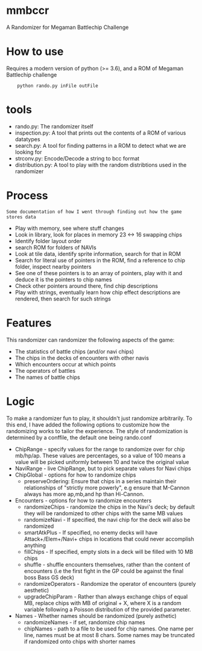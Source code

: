 # mmbccr
 A Randomizer for Megaman Battlechip Challenge

# How to use
 Requires a modern version of python (>= 3.6), and a ROM of Megaman Battlechip challenge
```
    python rando.py inFile outFile
```
# tools
* rando.py: The randomizer itself
* inspection.py: A tool that prints out the contents of a ROM of various datatypes
* search.py: A tool for finding patterns in a ROM to detect what we are looking for
* strconv.py: Encode/Decode a string to bcc format
* distribution.py: A tool to play with the random distribtions used in the randomizer
# Process
    Some documentation of how I went through finding out how the game stores data
* Play with memory, see where stuff changes
* Look in library, look for places in memory 23 <-> 16 swapping chips
* Identify folder layout order
* search ROM for folders of NAVIs
* Look at tile data, identify sprite information, search for that in ROM
* Search for literal use of pointers in the ROM, find a reference to chip folder, inspect nearby pointers
* See one of these pointers is to an array of pointers, play with it and deduce it is the pointers to chip names
* Check other pointers around there, find chip descriptions
* Play with strings, eventually learn how chip effect descriptions are rendered, then search for such strings

# Features
This randomizer can randomizer the following aspects of the game:

* The statistics of battle chips (and/or navi chips)
* The chips in the decks of encounters with other navis
* Which encounters occur at which points
* The operators of battles
* The names of battle chips

# Logic
To make a randomizer fun to play, it shouldn't just randomize arbitrarily. To this end, I have added the following options to customize how the randomizing works to tailor the experience. The style of randomization is determined by a conffile, the default one being rando.conf

* ChipRange - specify values for the range to randomize over for chip mb/hp/ap. These values are percentages, so a value of 100 means a value will be picked uniformly between 10 and twice the original value
* NaviRange - live ChipRange, but to pick separate values for Navi chips
* ChipGlobal - options for how to randomize chips
    * preserveOrdering: Ensure that chips in a series maintain their relationships of "strictly more powerly", e.g ensure that M-Cannon always has more ap,mb,and hp than Hi-Cannon.
* Encounters - options for how to randomize encounters
    * randomizeChips - randomize the chips in the Navi's deck; by default they will be randomized to other chips with the same MB values
    * randomizeNavi - If specified, the navi chip for the deck will also be randomized
    * smartAtkPlus - If specified, no enemy decks will have Attack+/Elem+/Navi+ chips in locations that could never accomplish anything
    * fillChips - If specified, empty slots in a deck will be filled with 10 MB chips
    * shuffle - shuffle encounters themselves, rather than  the content of encounters (i.e the first fight in the GP could be against the final boss Bass GS deck)
    * randomizeOperators - Randomize the operator of encounters (purely aesthetic)
    * upgradeChipParam - Rather than always exchange chips of equal MB, replace chips with MB of original + X, where X is a random variable following a Poisson distribution of the provided parameter.
* Names - Whether names should be randomized (purely asthetic)
    * randomizeNames - if set, randomize chip names
    * chipNames - path to a file to be used for chip names. One name per line, names must be at most 8 chars. Some names may be truncated if randomized onto chips with shorter names
